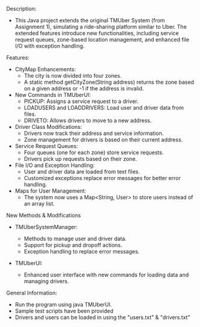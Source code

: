 Description:
- This Java project extends the original TMUber System (from Assignment 1), simulating a ride-sharing platform similar to Uber. The extended features introduce new functionalities, including service request queues, zone-based location management, and enhanced file I/O with exception handling.

Features:
- CityMap Enhancements:
    - The city is now divided into four zones.
    - A static method getCityZone(String address) returns the zone based on a given address or -1 if the address is invalid.
- New Commands in TMUberUI:
    - PICKUP: Assigns a service request to a driver.
    - LOADUSERS and LOADDRIVERS: Load user and driver data from files.
    - DRIVETO: Allows drivers to move to a new address.
- Driver Class Modifications:
    - Drivers now track their address and service information.
    - Zone management for drivers is based on their current address.
- Service Request Queues:
    - Four queues (one for each zone) store service requests.
    - Drivers pick up requests based on their zone.
- File I/O and Exception Handling:
    - User and driver data are loaded from text files.
    - Customized exceptions replace error messages for better error handling.
- Maps for User Management:
    - The system now uses a Map<String, User> to store users instead of an array list.

New Methods & Modifications
- TMUberSystemManager:
    - Methods to manage user and driver data.
    - Support for pickup and dropoff actions.
    - Exception handling to replace error messages.

- TMUberUI:
  - Enhanced user interface with new commands for loading data and managing drivers.

General Information:
- Run the program using java TMUberUI.
- Sample test scripts have been provided
- Drivers and users can be loaded in using the "users.txt" & "drivers.txt"
